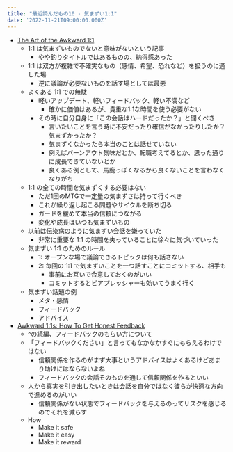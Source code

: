 ```yaml
---
title: "最近読んだもの10 - 気まずい1:1"
date: '2022-11-21T09:00:00.000Z'
---
```


- [The Art of the Awkward 1:1](https://medium.com/@mrabkin/the-art-of-the-awkward-1-1-f4e1dcbd1c5c)
	- 1:1 は気まずいものでないと意味がないという記事
		- やや釣りタイトルではあるものの、納得感あった
	- 1:1 は双方が複雑で不確実なもの（感情、希望、恐れなど）を扱うのに適した場
		- 逆に議論が必要ないものを話す場としては最悪
	- よくある 1:1 での無駄
		- 軽いアップデート、軽いフィードバック、軽い不満など
			- 確かに価値はあるが、貴重な1:1な時間を使う必要がない
		- その時に自分自身に「この会話はハードだったか？」と聞くべき
			- 言いたいことを言う時に不安だったり確信がなかったりしたか？気まずかったか？
			- 気まずくなかったら本当のことは話せていない
			- 例えばバーンアウト気味だとか、転職考えてるとか、思った通りに成長できていないとか
			- 良くある例として、馬鹿っぽくなるから良くないことを言わなくなりがち
	- 1:1 の全ての時間を気まずくする必要はない
		- ただ1回のMTGで一定量の気まずさは持って行くべき
		- これが繰り返し起こる問題やサイクルを断ち切る
		- ガードを緩めて本当の信頼につながる
		- 変化や成長はいつも気まずいもの
	- 以前は伝染病のように気まずい会話を嫌っていた
		- 非常に重要な 1:1 の時間を失っていることに徐々に気づいていった
	- 気まずい 1:1 のためのルール
		- 1: オープンな場で議論できるトピックは何も話さない
		- 2: 毎回の 1:1 で気まずいことを一つ話すことにコミットする、相手も
			- 事前にお互いで合意しておくのがいい
			- コミットするとピアプレッシャーも効いてうまく行く
	- 気まずい話題の例
		- メタ・感情
		- フィードバック
		- アドバイス
- [Awkward 1:1s: How To Get Honest Feedback](https://medium.com/@mrabkin/awkward-1-1s-the-art-of-getting-honest-feedback-2843078b2880)
	- ^の続編、フィードバックのもらい方について
	- 「フィードバックください」と言ってもなかなかすぐにもらえるわけではない
		- 信頼関係を作るのがまず大事というアドバイスはよくあるけどあまり助けにはならないよね
		- フィードバックの会話そのものを通して信頼関係を作るといい
	- 人から真実を引き出したいときは会話を自分ではなく彼らが快適な方向で進めるのがいい
		- 信頼関係がない状態でフィードバックを与えるのってリスクを感じるのでそれを減らす
	- How
		- Make it safe
		- Make it easy
		- Make it reward